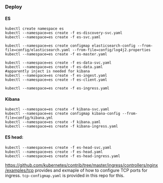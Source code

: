 ### Deploy

#### ES
```
kubectl create namespace es
kubectl --namespace=es create -f es-discovery-svc.yaml
kubectl --namespace=es create -f es-svc.yaml

kubectl --namespace=es create configmap elasticsearch-config --from-file=config/elasticsearch.yaml --from-file=config/log4j2.properties
kubectl --namespace=es create -f es-master.yaml

kubectl --namespace=es create -f es-data-svc.yaml
kubectl --namespace=es create -f es-data.yaml
#apparently inject is needed for kibana
kubectl --namespace=es create -f es-ingest.yaml
kubectl --namespace=es create -f es-client.yaml

kubectl --namespace=es create -f es-ingress.yaml
```

#### Kibana
```
kubectl --namespace=es create -f kibana-svc.yaml
kubectl --namespace=es create configmap kibana-config --from-file=config/kibana.yml
kubectl --namespace=es create -f kibana.yaml
kubectl --namespace=es create -f kibana-ingress.yaml
```

#### ES head:
```
kubectl --namespace=es create -f es-head-svc.yaml
kubectl --namespace=es create -f es-head.yaml
kubectl --namespace=es create -f es-head-ingress.yaml

```

https://github.com/kubernetes/contrib/tree/master/ingress/controllers/nginx/examples/tcp
provides and exmaple of how to configure TCP ports for
ingress. `tcp-configmap.yaml` is provided in this repo for this.
